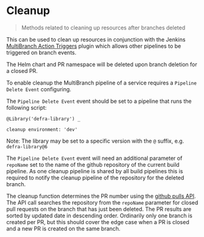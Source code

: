 # Cleanup

> Methods related to cleaning up resources after branches deleted

This can be used to clean up resources in conjunction with the Jenkins
[MultiBranch Action Triggers](https://plugins.jenkins.io/multibranch-action-triggers/)
plugin which allows other pipelines to be triggered on branch events.

The Helm chart and PR namespace will be deleted upon branch deletion for a
closed PR.

To enable cleanup the MultiBranch pipeline of a service requires a
`Pipeline Delete Event` configuring.

The `Pipeline Delete Event` event should be set to a pipeline that runs the
following script:
```
@Library('defra-library') _

cleanup environment: 'dev'
```

Note: The library may be set to a specific version with the `@` suffix, e.g.
`defra-library@6`

The `Pipeline Delete Event` event will need an additional parameter of
`repoName` set to the name of the github repository of the current build
pipeline. As one cleanup pipeline is shared by all build pipelines this is
required to notify the cleanup pipeline of the repository for the deleted
branch.

The cleanup function determines the PR number using the
[github pulls API](https://developer.github.com/v3/pulls/). The API call
searches the repository from the `repoName` parameter for closed pull requests
on the branch that has just been deleted. The PR results are sorted by updated
date in descending order. Ordinarily only one branch is created per PR, but
this should cover the edge case when a PR is closed and a new PR is created on
the same branch.
